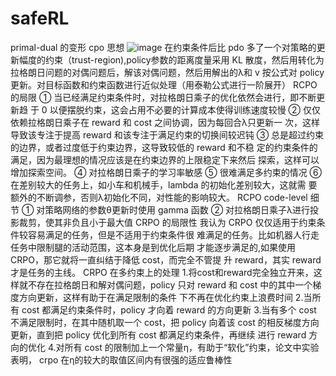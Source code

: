 # safeRL
primal-dual 的变形 cpo 思想
![image](https://user-images.githubusercontent.com/60537667/222699710-cd841ba6-e419-4aaa-b7c4-023d1a65372e.png)
在约束条件后比 pdo 多了一个对策略的更新幅度的约束（trust-region),policy参数的距离度量采用 KL 散度，然后用转化为拉格朗日问题的对偶问题后，解该对偶问题，然后用解出的λ和 v 按公式对 policy 更新。对目标函数和约束函数进行近似处理（用泰勒公式进行一阶展开）
RCPO 的局限
① 当已经满足约束条件时，对拉格朗日乘子的优化依然会进行，即不断更新趋
于 0 以便摆脱约束，这会占用不必要的计算成本使得训练速度较慢
② 仅仅依赖拉格朗日乘子在 reward 和 cost 之间协调，因为每回合λ只更新一
次，这样导致该专注于提高 reward 和该专注于满足约束的切换间较迟钝
③ 总是超过约束的边界，或者过度低于约束边界，这导致较低的 reward 和不稳
定的约束条件的满足，因为最理想的情况应该是在约束边界的上限稳定下来然后
探索，这样可以增加探索空间。
④ 对拉格朗日乘子的学习率敏感
⑤ 很难满足多约束的情况
⑥ 在差别较大的任务上，如小车和机械手，lambda 的初始化差别较大，这就需
要额外的不断调参，否则λ初始化不同，对性能的影响较大。
RCPO code-level 细节
① 对策略网络的参数θ更新时使用 gamma 函数
② 对拉格朗日乘子λ进行投影裁剪，使其非负且小于最大值
CRPO 的局限性
我认为 CRPO 仅仅适用于约束条件较容易满足的任务，但是不适用于约束条件很
难满足的任务。比如机器人行走任务中限制腿的活动范围，这本身是到优化后期
才能逐步满足的,如果使用 CRPO，那它就将一直纠结于降低 cost，而完全不管提
升 reward，其实 reward 才是任务的主线。
CRPO 在多约束上的处理
1.将cost和reward完全独立开来，这样就不存在拉格朗日和解对偶问题，policy
只对 reward 和 cost 中的其中一个梯度方向更新，这样有助于在满足限制的条件
下不再在优化约束上浪费时间
2.当所有 cost 都满足约束条件时，policy 才向着 reward 的方向更新
3.当有多个 cost 不满足限制时，在其中随机取一个 cost，把 policy 向着该 cost
的相反梯度方向更新，直到把 policy 优化到所有 cost 都满足约束条件，再继续
进行 reward 方向的优化
4.对所有 cost 的限制加上一个常量η，有助于“软化”约束，论文中实验表明，
crpo 在η的较大的取值区间内有很强的适应鲁棒性
